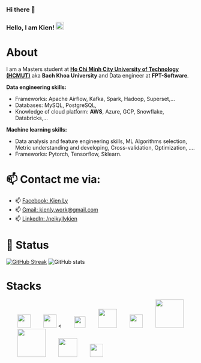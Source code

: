 ### Hi there 👋

<!--
**neikyllykien/neikyllykien** is a ✨ _special_ ✨ repository because its `README.md` (this file) appears on your GitHub profile.

Here are some ideas to get you started:

- 🔭 I’m currently working on ...
- 🌱 I’m currently learning ...
- 👯 I’m looking to collaborate on ...
- 🤔 I’m looking for help with ...
- 💬 Ask me about ...
- 📫 How to reach me: ...
- 😄 Pronouns: ...
- ⚡ Fun fact: ...
-->

### Hello, I am Kien! <img src="https://raw.githubusercontent.com/MartinHeinz/MartinHeinz/master/wave.gif" height="21">



# About
I am a Masters student at [**Ho Chi Minh City University of Technology (HCMUT)**](https://hcmut.edu.vn/) aka **Bach Khoa University** and Data engineer at **FPT-Software**.

**Data engineering skills:**
- Frameworks: Apache Airflow, Kafka, Spark, Hadoop, Superset,...
- Databases: MySQL, PostgreSQL, 
- Knowledge of cloud platform: **AWS**, Azure, GCP, Snowflake, Databricks,...

**Machine learning skills:**
- Data analysis and feature engineering skills, ML Algorithms selection, Metric understanding and
developing, Cross-validation, Optimization, ....
- Frameworks: Pytorch, Tensorflow, Sklearn.



# 📫 Contact me via:   
  +  📫 [Facebook: Kien Ly](https://www.facebook.com/neikyllykien/)
  +  📫 [Gmail: kienly.work@gmail.com](mailto:kienly.work@gmail.com)
  +  📫 [LinkedIn: /neikyllykien](https://www.linkedin.com/in/neikyllykien/)  

# 🌱 Status
[![GitHub Streak](https://github-readme-streak-stats.herokuapp.com?user=kien-ly)](https://git.io/streak-stats)
![GitHub stats](https://github-readme-stats.vercel.app/api?username=kien-ly&show_icons=true&count_private=true)

# Stacks
<div align="left">
  <img width="35" style="margin-left:30px" src="https://raw.githubusercontent.com/gilbarbara/logos/master/logos/python.svg"/> 
  <img width="35" style="margin-left:30px" src="https://raw.githubusercontent.com/gilbarbara/logos/master/logos/c-plusplus.svg"/>   <
  <img width="30" style="margin-left:30px" src="https://raw.githubusercontent.com/gilbarbara/logos/master/logos/pytorch.svg"/>
  <img width="50" style="margin-left:30px" src="https://upload.wikimedia.org/wikipedia/commons/thumb/1/11/TensorFlowLogo.svg/1229px-TensorFlowLogo.svg.png"/>  
  <img width="35" style="margin-left:30px" src="https://raw.githubusercontent.com/gilbarbara/logos/master/logos/airflow.svg"/> 
  <img width="75" style="margin-left:30px" src="https://raw.githubusercontent.com/gilbarbara/logos/master/logos/kafka.svg"/> 
  <img width="75" style="margin-left:30px" src="https://upload.wikimedia.org/wikipedia/commons/thumb/f/f3/Apache_Spark_logo.svg/1024px-Apache_Spark_logo.svg.png"/> 
  <img width="50" style="margin-left:30px" src="https://raw.githubusercontent.com/gilbarbara/logos/master/logos/mysql.svg"/>
  <img width="35" style="margin-left:30px" src="https://raw.githubusercontent.com/gilbarbara/logos/master/logos/postgresql.svg"/> 
</div>
